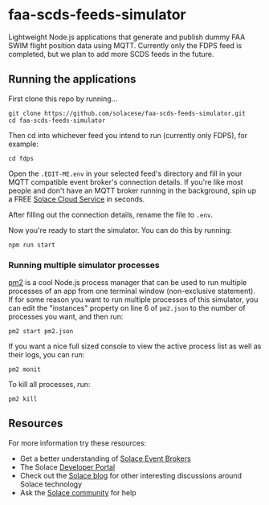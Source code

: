 # faa-scds-feeds-simulator

Lightweight Node.js applications that generate and publish dummy FAA SWIM flight position data using MQTT. Currently only the FDPS feed is completed, but we plan to add more SCDS feeds in the future.

## Running the applications

First clone this repo by running...

```
git clone https://github.com/solacese/faa-scds-feeds-simulator.git
cd faa-scds-feeds-simulator
```

Then cd into whichever feed you intend to run (currently only FDPS), for example:

```
cd fdps
```

Open the `.EDIT-ME.env` in your selected feed's directory and fill in your MQTT compatible event broker's connection details. If you're like most people and don't have an MQTT broker running in the background, spin up a FREE [Solace Cloud Service](https://console.solace.cloud/login/new-account) in seconds.

After filling out the connection details, rename the file to `.env`.

Now you're ready to start the simulator. You can do this by running:

```
npm run start
```

### Running multiple simulator processes

[pm2](https://github.com/Unitech/pm2/) is a cool Node.js process manager that can be used to run multiple processes of an app from one terminal window (non-exclusive statement). If for some reason you want to run multiple processes of this simulator, you can edit the "instances" property on line 6 of `pm2.json` to the number of processes you want, and then run:

```
pm2 start pm2.json
```

If you want a nice full sized console to view the active process list as well as their logs, you can run:

```
pm2 monit
```

To kill all processes, run:

```
pm2 kill
```

## Resources

For more information try these resources:

- Get a better understanding of [Solace Event Brokers](https://solace.com/products/event-broker/)
- The Solace [Developer Portal](https://solace.dev)
- Check out the [Solace blog](https://solace.com/blog/) for other interesting discussions around Solace technology
- Ask the [Solace community](https://solace.community/) for help
